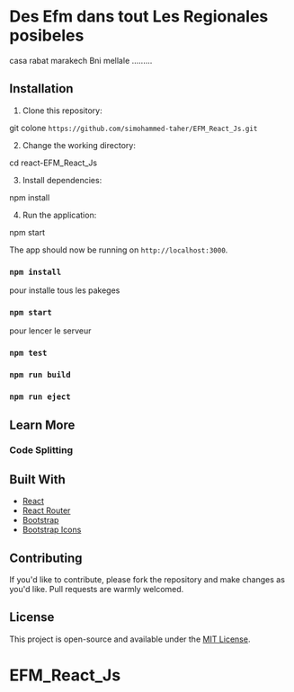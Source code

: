 # Des Efm dans tout Les Regionales posibeles

casa rabat marakech Bni mellale .........

## Installation

1. Clone this repository:

git colone `https://github.com/simohammed-taher/EFM_React_Js.git`

2. Change the working directory:

cd react-EFM_React_Js

3. Install dependencies:

npm install

4. Run the application:

npm start

The app should now be running on `http://localhost:3000`.

### `npm install`

pour installe tous les pakeges

### `npm start`

pour lencer le serveur

### `npm test`

### `npm run build`

### `npm run eject`

## Learn More

### Code Splitting

## Built With

- [React](https://reactjs.org/)
- [React Router](https://reactrouter.com/)
- [Bootstrap](https://getbootstrap.com/)
- [Bootstrap Icons](https://icons.getbootstrap.com/)

## Contributing

If you'd like to contribute, please fork the repository and make changes as you'd like. Pull requests are warmly welcomed.

## License

This project is open-source and available under the [MIT License](LICENSE).
# EFM_React_Js

